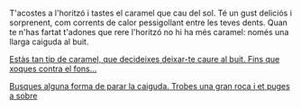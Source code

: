 T'acostes a l'horitzó i tastes el caramel que cau del sol.
Té un gust deliciós i sorprenent, com corrents de calor pessigollant entre les teves dents.
Quan te n'has fartat t'adones que rere l'horitzó no hi ha més caramel: només una llarga caiguda al buit.

[Estàs tan tip de caramel, que decideixes deixar-te caure al buit. Fins que xoques contra el fons...](aixecar/aixecar.md)

[Busques alguna forma de parar la caiguda. Trobes una gran roca i et puges a sobre](troll/troll.md)
